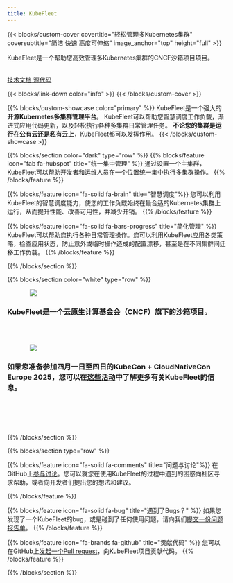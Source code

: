 ```yaml
---
title: KubeFleet
---
```


{{< blocks/custom-cover covertitle="轻松管理多Kubernetes集群" coversubtitle="简洁 快速 高度可伸缩" image_anchor="top" height="full" >}}
<p class="h5">KubeFleet是一个帮助您高效管理多Kubernetes集群的CNCF沙箱项目项目。</p><br>
<a class="btn btn-lg btn-dark me-3 mb-4" href="/docs/">
  技术文档 <i class="fas fa-arrow-alt-circle-right ms-2"></i>
</a>
<a class="btn btn-lg btn-secondary me-3 mb-4" href="https://github.com/google/docsy-example">
  源代码 <i class="fab fa-github ms-2 "></i>
</a>
<p class="lead mt-5"></p>
{{< blocks/link-down color="info" >}}
{{< /blocks/custom-cover >}}


{{% blocks/custom-showcase color="primary" %}}
KubeFleet是一个强大的<span class="text-white bg-dark"><b>开源Kubernetes多集群管理平台</b></span>。
KubeFleet可以帮助您智慧调度工作负载，渐进式应用代码更新，以及轻松执行各种多集群日常管理任务。
<span class="text-white bg-dark"><b>不论您的集群是运行在公有云还是私有云上</b></span>，KubeFleet都可以发挥作用。
{{< /blocks/custom-showcase >}}


{{% blocks/section color="dark" type="row" %}}
{{% blocks/feature icon="fab fa-hubspot" title="统一集中管理" %}}
通过设置一个主集群，KubeFleet可以帮助开发者和运维人员在一个位置统一集中执行多集群操作。
{{% /blocks/feature %}}


{{% blocks/feature icon="fa-solid fa-brain" title="智慧调度"%}}
您可以利用KubeFleet的智慧调度能力，使您的工作负载始终在最合适的Kubernetes集群上运行，从而提升性能、改善可用性，并减少开销。
{{% /blocks/feature %}}


{{% blocks/feature icon="fa-solid fa-bars-progress" title="简化管理" %}}
KubeFleet可以帮助您执行各种日常管理操作。您可以利用KubeFleet应用各类策略，检查应用状态，防止意外或临时操作造成的配置漂移，甚至是在不同集群间迁移工作负载。
{{% /blocks/feature %}}


{{% /blocks/section %}}

{{% blocks/section color="white" type="row" %}}
<div style="position: relative; width: 100%;">
  <div style="position: relative; width: 400px; left: calc(50% - 200px);">
    <img src="../images/logos/cncf-color.svg">
  </div>
</div>
<p>
  <h3 class="text-center">
  KubeFleet是一个云原生计算基金会（CNCF）旗下的沙箱项目。
  </h3><br><br>
</p>
<div style="position: relative; width: 100%;">
  <div style="position: relative; width: 400px; left: calc(50% - 200px);">
    <img src="../images/logos/kccnc-eu-2025-color.svg">
  </div>
</div>
<p>
  <h3 class="text-center">
  如果您准备参加四月一日至四日的KubeCon + CloudNativeCon Europe 2025，您可以在<a href="https://events.linuxfoundation.org/kubecon-cloudnativecon-europe/program/schedule/">这些活动</a>中了解更多有关KubeFleet的信息。 
  </h3><br><br>
</p>
<br>

{{% /blocks/section %}}


{{% blocks/section type="row" %}}

{{% blocks/feature icon="fa-solid fa-comments" title="问题与讨论"%}}
在GitHub上<a href="https://github.com/kubefleet-dev/kubefleet/discussions">参与讨论</a>。您可以就您在使用KubeFleet的过程中遇到的困惑向社区寻求帮助，或者向开发者们提出您的想法和建议。

{{% /blocks/feature %}}

{{% blocks/feature icon="fa-solid fa-bug" title="遇到了Bugs？" %}}
如果您发现了一个KubeFleet的bug，或是碰到了任何使用问题，请向我们<a href="https://github.com/kubefleet-dev/kubefleet/issues">提交一份问题报告单</a>。
{{% /blocks/feature %}}

{{% blocks/feature icon="fa-brands fa-github" title="贡献代码" %}}
您可以在GitHub上<a href="https://github.com/kubefleet-dev/kubefleet/pulls">发起一个Pull request</a>，向KubeFleet项目贡献代码。
{{% /blocks/feature %}}

{{% /blocks/section %}}

